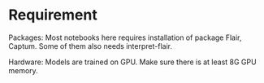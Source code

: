 # Requirement
Packages: Most notebooks here requires installation of package Flair, Captum. Some of them also needs interpret-flair.

Hardware: Models are trained on GPU. Make sure there is at least 8G GPU memory.
